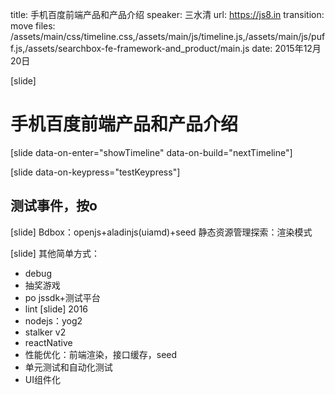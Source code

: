 title: 手机百度前端产品和产品介绍
speaker: 三水清
url: https://js8.in
transition: move
files: /assets/main/css/timeline.css,/assets/main/js/timeline.js,/assets/main/js/puff.js,/assets/searchbox-fe-framework-and_product/main.js
date: 2015年12月20日

[slide]
# 手机百度前端产品和产品介绍

[slide data-on-enter="showTimeline" data-on-build="nextTimeline"]
<div id="timeline">
    
</div>

[slide data-on-keypress="testKeypress"]
## 测试事件，按o

[slide]
Bdbox：openjs+aladinjs(uiamd)+seed
静态资源管理探索：渲染模式

[slide]
其他简单方式：
* debug
* 抽奖游戏
* po jssdk+测试平台
* lint
[slide]
2016
* nodejs：yog2
* stalker v2
* reactNative
* 性能优化：前端渲染，接口缓存，seed
* 单元测试和自动化测试
* UI组件化
